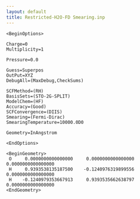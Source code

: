 ```yaml
---
layout: default
title: Restricted-H2O-FD Smearing.inp
---
```



    <BeginOptions>

    Charge=0
    Multiplicity=1

    Pressure=0.0

    Guess=Superpos
    OutPut=XYZ
    DebugAll=(MaxDebug,CheckSums)

    SCFMethod=(RH)
    BasisSets=(STO-2G-SPLIT)
    ModelChem=(HF)
    Accuracy=(Good)
    SCFConvergence=(DIIS)
    Smearing=(Fermi-Dirac)
    SmearingTemperature=10000.0D0

    Geometry=InAngstrom

    <EndOptions>

    <BeginGeometry>
     O     0.0000000000000000     0.0000000000000000     0.0000000000000000
     H     0.9393538135187500    -0.1240976319899556     0.0000000000000000
     H    -0.1240979353667913     0.9393535662638797     0.0000000000000000
    <EndGeometry>
